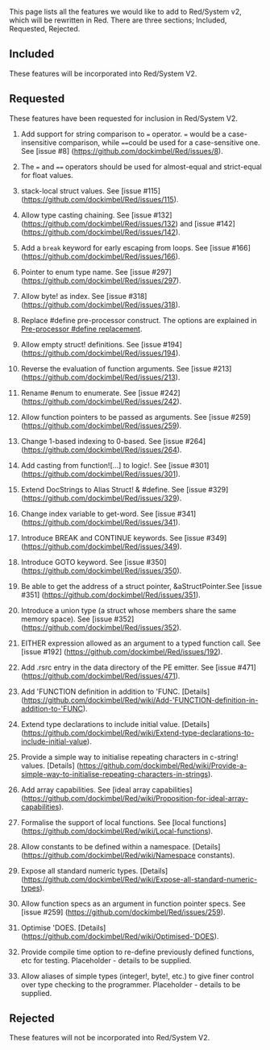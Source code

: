 This page lists all the features we would like to add to Red/System v2, which will be rewritten in Red. There are three sections; Included, Requested, Rejected.

## Included
These features will be incorporated into Red/System V2.

## Requested
These features have been requested for inclusion in Red/System V2.

1. Add support for string comparison to `=` operator. `=` would be a case-insensitive comparison, while `==`could be used for a case-sensitive one. See [issue #8] (https://github.com/dockimbel/Red/issues/8).

2. The `=` and `==` operators should be used for almost-equal and strict-equal for float values.

3. stack-local struct values. See [issue #115] (https://github.com/dockimbel/Red/issues/115). 

4. Allow type casting chaining. See [issue #132] (https://github.com/dockimbel/Red/issues/132) and [issue #142] (https://github.com/dockimbel/Red/issues/142).

5. Add a `break` keyword for early escaping from loops. See [issue #166] (https://github.com/dockimbel/Red/issues/166).

6. Pointer to enum type name. See [issue #297] (https://github.com/dockimbel/Red/issues/297).

7. Allow byte! as index. See [issue #318] (https://github.com/dockimbel/Red/issues/318).

8. Replace #define pre-processor construct. The options are explained in [Pre-processor #define replacement](https://github.com/dockimbel/Red/wiki/Alternatives-to-Red-System-pre-processor-%23define).

9. Allow empty struct! definitions. See [issue #194] (https://github.com/dockimbel/Red/issues/194).

10. Reverse the evaluation of function arguments. See [issue #213] (https://github.com/dockimbel/Red/issues/213).

11. Rename #enum to enumerate. See [issue #242] (https://github.com/dockimbel/Red/issues/242).

12. Allow function pointers to be passed as arguments. See [issue #259] (https://github.com/dockimbel/Red/issues/259).

13. Change 1-based indexing to 0-based. See [issue #264] (https://github.com/dockimbel/Red/issues/264).

14. Add casting from function![...] to logic!. See [issue #301] (https://github.com/dockimbel/Red/issues/301).

15. Extend DocStrings to Alias Struct! & #define. See [issue #329] (https://github.com/dockimbel/Red/issues/329).

16. Change index variable to get-word. See [issue #341] (https://github.com/dockimbel/Red/issues/341).

17. Introduce BREAK and CONTINUE keywords. See [issue #349] (https://github.com/dockimbel/Red/issues/349).

18. Introduce GOTO keyword. See [issue #350] (https://github.com/dockimbel/Red/issues/350).

19. Be able to get the address of a struct pointer, &aStructPointer.See [issue #351] (https://github.com/dockimbel/Red/issues/351).

20. Introduce a union type (a struct whose members share the same memory space). See [issue #352] (https://github.com/dockimbel/Red/issues/352).

21. EITHER expression allowed as an argument to a typed function call. See [issue #192] (https://github.com/dockimbel/Red/issues/192).

22. Add .rsrc entry in the data directory of the PE emitter. See [issue #471] (https://github.com/dockimbel/Red/issues/471).

23. Add 'FUNCTION definition in addition to 'FUNC. [Details] (https://github.com/dockimbel/Red/wiki/Add-'FUNCTION-definition-in-addition-to-'FUNC).

24. Extend type declarations to include initial value. [Details] (https://github.com/dockimbel/Red/wiki/Extend-type-declarations-to-include-initial-value).

25. Provide a simple way to initialise repeating characters in c-string! values. [Details] (https://github.com/dockimbel/Red/wiki/Provide-a-simple-way-to-initialise-repeating-characters-in-strings).

26. Add array capabilities. See [ideal array capabilities] (https://github.com/dockimbel/Red/wiki/Proposition-for-ideal-array-capabilities).

27. Formalise the support of local functions. See [local functions] (https://github.com/dockimbel/Red/wiki/Local-functions).

28. Allow constants to be defined within a namespace. [Details] (https://github.com/dockimbel/Red/wiki/Namespace constants).

29. Expose all standard numeric types. [Details] (https://github.com/dockimbel/Red/wiki/Expose-all-standard-numeric-types).

30. Allow function specs as an argument in function pointer specs. See [issue #259] (https://github.com/dockimbel/Red/issues/259).

31. Optimise 'DOES. [Details] (https://github.com/dockimbel/Red/wiki/Optimised-'DOES).

32. Provide compile time option to re-define previously defined functions, etc for testing. Placeholder - details to be supplied.

33. Allow aliases of simple types (integer!, byte!, etc.) to give finer control over type checking to the programmer. Placeholder - details to be supplied.

## Rejected
These features will not be incorporated into Red/System V2.